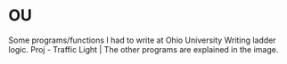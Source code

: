 # OU
Some programs/functions I had to write at Ohio University
Writing ladder logic.
Proj - Traffic Light |
The other programs are explained in the image.
